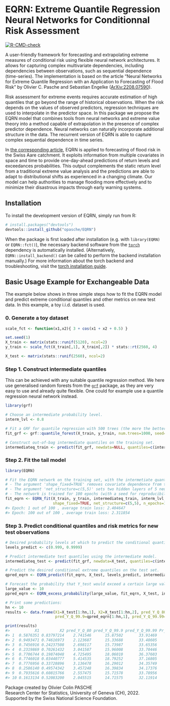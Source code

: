 
<!-- README.md is generated from README.Rmd. Please edit that file -->

# EQRN: Extreme Quantile Regression Neural Networks for Conditionnal Risk Assessment

<!-- badges: start -->

[![R-CMD-check](https://github.com/opasche/EQRN/actions/workflows/R-CMD-check.yaml/badge.svg)](https://github.com/opasche/EQRN/actions/workflows/R-CMD-check.yaml)
<!-- badges: end -->

A user-friendly framework for forecasting and extrapolating extreme
measures of conditional risk using flexible neural network
architectures. It allows for capturing complex multivariate
dependencies, including dependencies between observations, such as
sequential dependence (time-series). The implementation is based on the
article “Neural Networks for Extreme Quantile Regression with an
Application to Forecasting of Flood Risk” by Olivier C. Pasche and
Sebastian Engelke
([ArXiv:2208.07590](https://arxiv.org/abs/2208.07590)).

Risk assessment for extreme events requires accurate estimation of high
quantiles that go beyond the range of historical observations. When the
risk depends on the values of observed predictors, regression techniques
are used to interpolate in the predictor space. In this package we
propose the EQRN model that combines tools from neural networks and
extreme value theory into a method capable of extrapolation in the
presence of complex predictor dependence. Neural networks can naturally
incorporate additional structure in the data. The recurrent version of
EQRN is able to capture complex sequential dependence in time series.

In [the corresponding article](https://arxiv.org/abs/2208.07590), EQRN
is applied to forecasting of flood risk in the Swiss Aare catchment. It
exploits information from multiple covariates in space and time to
provide one-day-ahead predictions of return levels and exceedances
probabilities. This output complements the static return level from a
traditional extreme value analysis and the predictions are able to adapt
to distributional shifts as experienced in a changing climate. Our model
can help authorities to manage flooding more effectively and to minimize
their disastrous impacts through early warning systems.

## Installation

To install the development version of EQRN, simply run from R:

``` r
# install.packages("devtools")
devtools::install_github("opasche/EQRN")
```

When the package is first loaded after installation (e.g. with
`library(EQRN)` or `EQRN::fct()`), the necessary backend software from
the [`torch`](https://torch.mlverse.org/) dependency is automatically
installed. (Alternatively, `EQRN::install_backend()` can be called to
perform the backend installation manually.) For more information about
the torch backend and troubleshooting, visit the [torch installation
guide](https://torch.mlverse.org/docs/articles/installation.html).

## Basic Usage Example for Exchangeable Data

The example below shows in three simple steps how to fit the EQRN model
and predict extreme conditional quantiles and other metrics on new test
data. In this example, a toy i.i.d. dataset is used.

### 0. Generate a toy dataset

``` r
scale_fct <- function(x1,x2){ 3 + cos(x1 + x2 + 0.5) }

set.seed(1)
X_train <- matrix(stats::runif(5120), ncol=2)
y_train <- scale_fct(X_train[,1], X_train[,2]) * stats::rt(2560, 4)

X_test <- matrix(stats::runif(2560), ncol=2)
```

### Step 1. Construct intermediate quantiles

This can be achieved with any suitable quantile regression method. We
here use generalised random forests from the
[`grf`](https://grf-labs.github.io/grf/) package, as they are very easy
to use and already quite flexible. One could for example use a quantile
regression neural network instead.

``` r
library(grf)

# Choose an intermediate probability level.
interm_lvl <- 0.8

# Fit a GRF for quantile regression with 500 trees (the more the better) on the training set (with a seed for reproducibility).
fit_grf <- grf::quantile_forest(X_train, y_train, num.trees=1000, seed=21)

# Construct out-of-bag intermediate quantiles on the training set.
intermediateq_train <- predict(fit_grf, newdata=NULL, quantiles=c(interm_lvl))$predictions
```

### Step 2. Fit the tail model

``` r
library(EQRN)

# Fit the EQRN network on the training set, with the intermetiate quantiles as a varying threshold.
# - The argument 'shape_fixed=TRUE' removes covariate dependence from the shape output.
# - The argument 'net_structure=c(5,5)' sets two hidden layers of 5 neurons each as an architecture.
# - The network is trained for 100 epochs (with a seed for reproducibility).
fit_eqrn <- EQRN_fit(X_train, y_train, intermediateq_train, interm_lvl,
                     shape_fixed=TRUE, net_structure=c(5,5), n_epochs=100, seed=42)
#> Epoch: 1 out of 100 , average train loss: 2.404647
#> Epoch: 100 out of 100 , average train loss: 2.311854
```

### Step 3. Predict conditional quantiles and risk metrics for new test observations

``` r
# Desired probability levels at which to predict the conditional quantiles.
levels_predict <- c(0.999, 0.9999)

# Predict intermediate test quantiles using the intermediate model.
intermediateq_test <- predict(fit_grf, newdata=X_test, quantiles=c(interm_lvl))$predictions

# Predict the desired conditional extreme quantiles on the test set.
qpred_eqrn <- EQRN_predict(fit_eqrn, X_test, levels_predict, intermediateq_test)

# Forecast the probability that Y_test would exceed a certain large value.
large_value <- 10
ppred_eqrn <- EQRN_excess_probability(large_value, fit_eqrn, X_test, intermediateq_test)

# Print some predictions:
hn <- 10
results <- data.frame(X1=X_test[1:hn,1], X2=X_test[1:hn,2], pred_Y_Q_80=intermediateq_test[1:hn],
                      pred_Y_Q_99.9=qpred_eqrn[1:hn,1], pred_Y_Q_99.99=qpred_eqrn[1:hn,2], Pr_Y_exceed_10=ppred_eqrn[1:hn])

print(results)
#>           X1         X2 pred_Y_Q_80 pred_Y_Q_99.9 pred_Y_Q_99.99 Pr_Y_exceed_10
#> 1  0.5876351 0.83797214    2.741546      15.87502       33.91469    0.004054095
#> 2  0.9493471 0.74616973    2.123687      15.33688       33.48605    0.003427602
#> 3  0.7456916 0.24237508    2.698117      15.73987       33.65356    0.003939998
#> 4  0.2319869 0.70261432    3.041587      15.96008       33.70446    0.004288765
#> 5  0.7706744 0.19874048    4.725495      18.06010       36.37603    0.008155741
#> 6  0.7746018 0.03440777    5.414535      18.79252       37.16805    0.010750530
#> 7  0.7776956 0.33728896    3.136478      16.29012       34.35749    0.004594990
#> 8  0.2586140 0.49574342    3.457248      16.39834       34.17376    0.004917901
#> 9  0.7935616 0.60815766    2.557475      15.71578       33.78956    0.003852441
#> 10 0.1613134 0.52083200    2.045515      14.71575       32.11914    0.003049184
```

Package created by Olivier Colin PASCHE  
Research Center for Statistics, University of Geneva (CH), 2022.  
Supported by the Swiss National Science Foundation.
